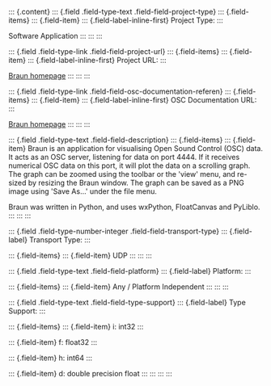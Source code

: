 ::: {.content}
::: {.field .field-type-text .field-field-project-type}
::: {.field-items}
::: {.field-item}
::: {.field-label-inline-first}
Project Type:
:::

Software Application
:::
:::
:::

::: {.field .field-type-link .field-field-project-url}
::: {.field-items}
::: {.field-item}
::: {.field-label-inline-first}
Project URL:
:::

[Braun homepage](http://www.jamiebullock.com/software/)
:::
:::
:::

::: {.field .field-type-link .field-field-osc-documentation-referen}
::: {.field-items}
::: {.field-item}
::: {.field-label-inline-first}
OSC Documentation URL:
:::

[Braun homepage](http://www.jamiebullock.com/software/)
:::
:::
:::

::: {.field .field-type-text .field-field-description}
::: {.field-items}
::: {.field-item}
Braun is an application for visualising Open Sound Control (OSC) data.
It acts as an OSC server, listening for data on port 4444. If it
receives numerical OSC data on this port, it will plot the data on a
scrolling graph. The graph can be zoomed using the toolbar or the
\'view\' menu, and re-sized by resizing the Braun window. The graph can
be saved as a PNG image using \'Save As\...\' under the file menu.

Braun was written in Python, and uses wxPython, FloatCanvas and PyLiblo.
:::
:::
:::

::: {.field .field-type-number-integer .field-field-transport-type}
::: {.field-label}
Transport Type:
:::

::: {.field-items}
::: {.field-item}
UDP
:::
:::
:::

::: {.field .field-type-text .field-field-platform}
::: {.field-label}
Platform:
:::

::: {.field-items}
::: {.field-item}
Any / Platform Independent
:::
:::
:::

::: {.field .field-type-text .field-field-type-support}
::: {.field-label}
Type Support:
:::

::: {.field-items}
::: {.field-item}
i: int32
:::

::: {.field-item}
f: float32
:::

::: {.field-item}
h: int64
:::

::: {.field-item}
d: double precision float
:::
:::
:::
:::
